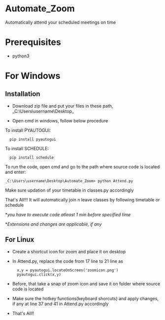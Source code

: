 # Automate_Zoom
Automatically attend your scheduled meetings on time

# Prerequisites
* python3
# For Windows
## Installation
* Download zip file and put your files in these path,
    _C:\Users\username\Desktop\_

* Open cmd in windows, follow below procedure

To install PYAUTOGUI:

      pip install pyautogui

To install SCHEDULE:

      pip install schedule
      
To run the code, open cmd and go to the path where source code is located and enter:

    _C:\Users\username\Desktop\Automate_Zoom> python Attend.py
    
Make sure updation of your timetable in classes.py accordingly

That's All!!!
It will automatically join n leave classes by following timetable or schedule

*_you have to execute code atleast 1 min before specified time_

*_Extensions and changes are applicable, if any_

## For Linux

* Create a shortcut icon for zoom and place it on desktop
* In Attend.py, replace the code from 17 line to 21 line as

        x,y = pyautogui.locateOnScreen('zoomicon.png')
	    pyautogui.click(x,y)
       
* Before, that take a snap of zoom icon and save it on folder where source code is located
* Make sure the hotkey functions(keyboard shorcuts) and apply changes, if any at line 37 and 41 in Attend.py accordingly
* That's All!!
